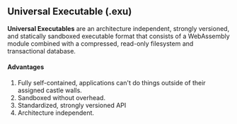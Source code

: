 ## Universal Executable (.exu)

**Universal Executables** are an architecture independent, strongly versioned, and statically sandboxed executable format that consists of a WebAssembly module combined with a compressed, read-only filesystem and transactional database.

#### Advantages

1. Fully self-contained, applications can't do things outside of their assigned castle walls.
2. Sandboxed without overhead.
3. Standardized, strongly versioned API
4. Architecture independent.
